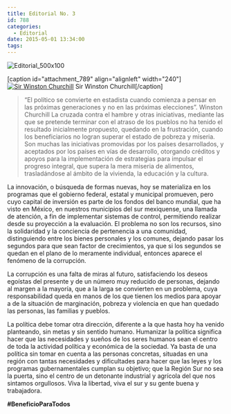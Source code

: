 ```yaml
---
title: Editorial No. 3
id: 788
categories:
  - Editorial
date: 2015-05-01 13:34:00
tags:
---
```


![Editorial_500x100](http://www.laredsemanario.com/wp-content/uploads/2015/04/Editorial_500x100.png)

[caption id="attachment_789" align="alignleft" width="240"][![Sir Winston Churchill](http://www.laredsemanario.com/wp-content/uploads/2015/05/Sir_Winston_S_Churchill-240x300.jpg)](http://www.laredsemanario.com/wp-content/uploads/2015/05/Sir_Winston_S_Churchill.jpg) Sir Winston Churchill[/caption]
> “El político se convierte en estadista cuando comienza a pensar en las próximas generaciones y no en las próximas elecciones”. Winston Churchill
La cruzada contra el hambre y otras iniciativas, mediante las que se pretende terminar con el atraso de los pueblos no ha tenido el resultado inicialmente propuesto, quedando en la frustración, cuando los beneficiarios no logran superar el estado de pobreza y miseria. Son muchas las iniciativas promovidas por los países desarrollados, y aceptados por los países en vías de desarrollo, otorgando créditos y apoyos para la implementación de estrategias para impulsar el progreso integral, que supera la mera miseria de alimentos, trasladándose al ámbito de la vivienda, la educación y la cultura.

La innovación, o búsqueda de formas nuevas, hoy se materializa en los programas que el gobierno federal, estatal y municipal promueven, pero cuyo capital de inversión es parte de los fondos del banco mundial, que ha visto en México, en nuestros municipios del sur mexiquense, una llamada de atención, a fin de implementar sistemas de control, permitiendo realizar desde su proyección a la evaluación. El problema no son los recursos, sino la solidaridad y la conciencia de pertenencia a una comunidad, distinguiendo entre los bienes personales y los comunes, dejando pasar los segundos para que sean factor de crecimientos, ya que si los segundos se quedan en el plano de lo meramente individual, entonces aparece el fenómeno de la corrupción.

La corrupción es una falta de miras al futuro, satisfaciendo los deseos egoístas del presente y de un número muy reducido de personas, dejando al margen a la mayoría, que a la larga se convierten en un problema, cuya responsabilidad queda en manos de los que tienen los medios para apoyar a de la situación de marginación, pobreza y violencia en que han quedado las personas, las familias y pueblos.

La política debe tomar otra dirección, diferente a la que hasta hoy ha venido planteando, sin metas y sin sentido humano. Humanizar la política significa hacer que las necesidades y sueños de los seres humanos sean el centro de toda la actividad política y económica de la sociedad. Ya basta de una política sin tomar en cuenta a las personas concretas, situadas en una región con tantas necesidades y dificultades para hacer que las leyes y los programas gubernamentales cumplan su objetivo; que la Región Sur no sea la puerta, sino el centro de un detonante industrial y agrícola del que nos sintamos orgullosos. Viva la libertad, viva el sur y su gente buena y trabajadora.

**#BeneficioParaTodos**